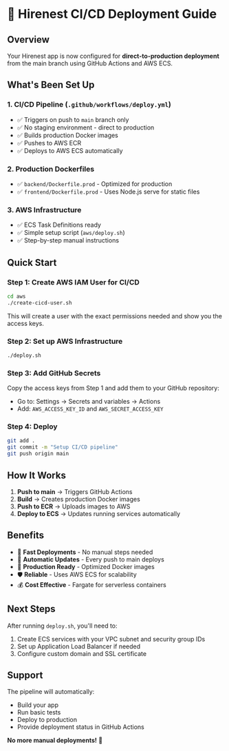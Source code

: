 # 🚀 Hirenest CI/CD Deployment Guide

## Overview
Your Hirenest app is now configured for **direct-to-production deployment** from the main branch using GitHub Actions and AWS ECS.

## What's Been Set Up

### 1. CI/CD Pipeline (`.github/workflows/deploy.yml`)
- ✅ Triggers on push to `main` branch only
- ✅ No staging environment - direct to production
- ✅ Builds production Docker images
- ✅ Pushes to AWS ECR
- ✅ Deploys to AWS ECS automatically

### 2. Production Dockerfiles
- ✅ `backend/Dockerfile.prod` - Optimized for production
- ✅ `frontend/Dockerfile.prod` - Uses Node.js serve for static files

### 3. AWS Infrastructure
- ✅ ECS Task Definitions ready
- ✅ Simple setup script (`aws/deploy.sh`)
- ✅ Step-by-step manual instructions

## Quick Start

### Step 1: Create AWS IAM User for CI/CD
```bash
cd aws
./create-cicd-user.sh
```
This will create a user with the exact permissions needed and show you the access keys.

### Step 2: Set up AWS Infrastructure
```bash
./deploy.sh
```

### Step 3: Add GitHub Secrets
Copy the access keys from Step 1 and add them to your GitHub repository:
- Go to: Settings → Secrets and variables → Actions
- Add: `AWS_ACCESS_KEY_ID` and `AWS_SECRET_ACCESS_KEY`

### Step 4: Deploy
```bash
git add .
git commit -m "Setup CI/CD pipeline"
git push origin main
```

## How It Works

1. **Push to main** → Triggers GitHub Actions
2. **Build** → Creates production Docker images
3. **Push to ECR** → Uploads images to AWS
4. **Deploy to ECS** → Updates running services automatically

## Benefits

- 🚀 **Fast Deployments** - No manual steps needed
- 🔄 **Automatic Updates** - Every push to main deploys
- 🎯 **Production Ready** - Optimized Docker images
- 🛡️ **Reliable** - Uses AWS ECS for scalability
- 💰 **Cost Effective** - Fargate for serverless containers

## Next Steps

After running `deploy.sh`, you'll need to:
1. Create ECS services with your VPC subnet and security group IDs
2. Set up Application Load Balancer if needed
3. Configure custom domain and SSL certificate

## Support

The pipeline will automatically:
- Build your app
- Run basic tests
- Deploy to production
- Provide deployment status in GitHub Actions

**No more manual deployments!** 🎉 